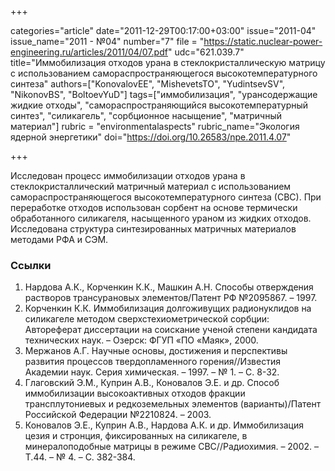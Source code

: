 +++

categories="article"
date="2011-12-29T00:17:00+03:00"
issue="2011-04"
issue_name="2011 - №04"
number="7"
file = "https://static.nuclear-power-engineering.ru/articles/2011/04/07.pdf"
udc="621.039.7"
title="Иммобилизация отходов урана в стеклокристаллическую матрицу с использованием самораспространяющегося высокотемпературного синтеза"
authors=["KonovalovEE", "MishevetsTO", "YudintsevSV", "NikonovBS", "BoltoevYuD"]
tags=["иммобилизация", "урансодержащие жидкие отходы", "самораспространяющийся высокотемпературный синтез", "силикагель", "сорбционное насыщение", "матричный материал"]
rubric = "environmentalaspects"
rubric_name="Экология ядерной энергетики"
doi="https://doi.org/10.26583/npe.2011.4.07"

+++

Исследован процесс иммобилизации отходов урана в стеклокристаллический матричный материал с использованием самораспространяющегося высокотемпературного синтеза (СВС). При переработке отходов использован сорбент на основе термически обработанного силикагеля, насыщенного ураном из жидких отходов. Исследована структура синтезированных матричных материалов методами РФА и СЭМ.

### Ссылки

1. Нардова А.К., Корченкин К.К., Машкин А.Н. Способы отверждения растворов трансурановых элементов/Патент РФ №2095867. – 1997.
2. Корченкин К.К. Иммобилизация долгоживущих радионуклидов на силикагеле методом сверхстехиометрической сорбции: Автореферат диссертации на соискание ученой степени кандидата технических наук. – Озерск: ФГУП «ПО «Маяк», 2000.
3. Мержанов А.Г. Научные основы, достижения и перспективы развития процессов твердопламенного горения//Известия Академии наук. Серия химическая. – 1997. – № 1. – С. 8-32.
4. Глаговский Э.М., Куприн А.В., Коновалов Э.Е. и др. Способ иммобилизации высокоактивных отходов фракции трансплутониевых и редкоземельных элементов (варианты)/Патент Российской Федерации №2210824. – 2003.
5. Коновалов Э.Е., Куприн А.В., Нардова А.К. и др. Иммобилизация цезия и стронция, фиксированных на силикагеле, в минералоподобные матрицы в режиме СВС//Радиохимия. – 2002. – Т.44. – № 4. – С. 382-384.
